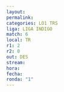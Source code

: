 ```yaml
---
layout: 
permalink: 
categories: LO1 TRS
liga: LIGA INDIGO
match: 6
local: TR
r1: 2
r2: 0
out: DES
stream: 
hora: 
fecha: 
ronda: "1"
---
```


